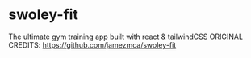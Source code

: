 # swoley-fit
 The ultimate gym training app built with react & tailwindCSS
ORIGINAL CREDITS: https://github.com/jamezmca/swoley-fit
